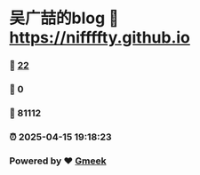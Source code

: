 # 吴广喆的blog :link: https://niffffty.github.io 
### :page_facing_up: [22](https://niffffty.github.io/tag.html) 
### :speech_balloon: 0 
### :hibiscus: 81112 
### :alarm_clock: 2025-04-15 19:18:23 
### Powered by :heart: [Gmeek](https://github.com/Meekdai/Gmeek)
